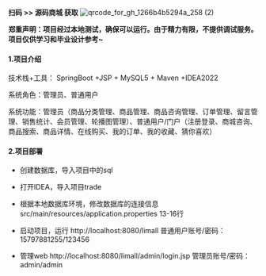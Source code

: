 **扫码 >> 源码商城 获取** ![qrcode_for_gh_1266b4b5294a_258 (2)](https://github.com/user-attachments/assets/45838afd-19a8-4cdc-bdd5-74b9c76fb241)

**郑重声明：项目经过本地测试，确保可以运行。由于精力有限，不提供调试服务。项目仅供学习和毕业设计参考~**

#### 1.项目介绍

技术栈+工具： SpringBoot +JSP + MySQL5 + Maven +IDEA2022

系统角色：管理员、普通用户

系统功能：管理员（商品分类管理、商品管理、商品咨询管理、订单管理、留言管理、销售统计、会员管理、轮播图管理）、普通用户/门户（注册登录、商城咨询、商品搜索、商品详情、在线购买、我的订单、我的收藏、猜你喜欢）

#### 2.项目部署

- 创建数据库，导入项目中的sql

- 打开IDEA，导入项目trade

- 根据本地数据库环境，修改数据库的连接信息 src/main/resources/application.properties 13-16行

- 启动项目，运行 http://localhost:8080/limall 普通用户账号/密码：15797881255/123456 

- 管理web http://localhost:8080/limall/admin/login.jsp  管理员账号/密码： admin/admin
